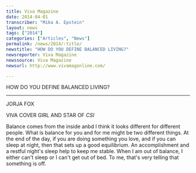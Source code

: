 ```yaml
---
title: Viva Magazine
date: 2014-04-01
transcriber: "Mika A. Epstein"
layout: news
tags: ["2014"]
categories: ["Articles", "News"]
permalink: /news/2014/:title/
newstitle: "HOW DO YOU DEFINE BALANCED LIVING?"
newsreporter: Viva Magazine
newssource: Viva Magazine
newsurl: http://www.vivamagonline.com/

---
```


HOW DO YOU DEFINE BALANCED LIVING?

---

JORJA FOX

VIVA COVER GIRL AND STAR OF *CSI*

Balance comes from the inside anbd I think it looks different for different people. What is balance for you and for me might be two different things. At the end of the day, if you are doing something you love, and if you can sleep at night, then that sets up a good equilibrium. An accomplishment and a restful night's sleep help to keep me stable. When I am out of balance, I either can't sleep or I can't get out of bed. To me, that's very telling that something is off.
